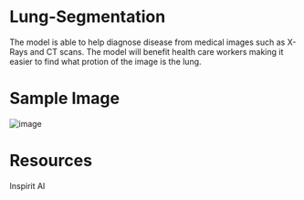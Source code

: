 # Lung-Segmentation
The model is able to help diagnose disease from medical images such as X-Rays and CT scans. The model will benefit health care workers making it easier to find what protion of the image is the lung. 

# Sample Image
![image](https://user-images.githubusercontent.com/58636195/137653600-9abd90c9-06a0-43bb-bd6e-687c7ed36cbb.png)

# Resources 
Inspirit AI
